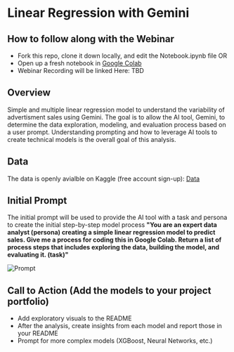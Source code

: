 # Linear Regression with Gemini 

## How to follow along with the Webinar 
- Fork this repo, clone it down locally, and edit the Notebook.ipynb file OR
- Open up a fresh notebook in [Google Colab](https://colab.research.google.com/)
- Webinar Recording will be linked Here:  TBD

## Overview 
Simple and multiple linear regression model to understand the variability of advertisment sales using Gemini.  The goal is to allow the AI tool, Gemini, to determine the data exploration, modeling, and evaluation process based on a user prompt.  Understanding prompting and how to leverage AI tools to create technical models is the overall goal of this analysis.  

## Data 
The data is openly avialble on Kaggle (free account sign-up):  [Data](https://www.kaggle.com/datasets/thorgodofthunder/tvradionewspaperadvertising/data)

## Initial Prompt 
The initial prompt will be used to provide the AI tool with a task and persona to create the initial step-by-step model process
**"You are an expert data analyst (persona) creating a simple linear regression model to predict sales. Give me a process for coding this in Google Colab.  Return a list of process steps that includes exploring the data, building the model, and evaluating it. (task)"**

![Prompt](https://miro.medium.com/v2/resize:fit:720/format:webp/1*ahzFDbPeZavmQlGgHOpd2w.png)

## Call to Action (Add the models to your project portfolio) 
- Add exploratory visuals to the README
- After the analysis, create insights from each model and report those in your README
- Prompt for more complex models (XGBoost, Neural Networks, etc.) 
